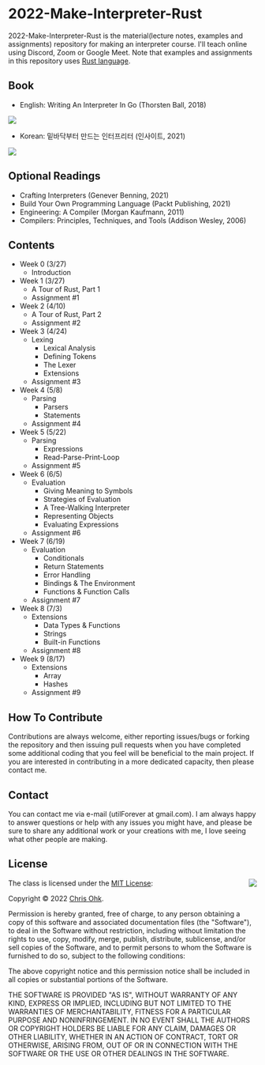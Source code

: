 # 2022-Make-Interpreter-Rust

2022-Make-Interpreter-Rust is the material(lecture notes, examples and assignments) repository for making an interpreter course. I'll teach online using Discord, Zoom or Google Meet. Note that examples and assignments in this repository uses [Rust language](https://www.rust-lang.org/).

## Book

- English: Writing An Interpreter In Go (Thorsten Ball, 2018)

![](https://interpreterbook.com/img/sm_card-03b4fb28.png)

- Korean: 밑바닥부터 만드는 인터프리터 (인사이트, 2021)

![](https://insightbookblog.files.wordpress.com/2021/08/ec9db8ed84b0ed9484eba6aced8bb0-ed919ceca780ec9e85ecb2b4.jpg?w=408)

## Optional Readings

- Crafting Interpreters (Genever Benning, 2021)
- Build Your Own Programming Language (Packt Publishing, 2021)
- Engineering: A Compiler (Morgan Kaufmann, 2011)
- Compilers: Principles, Techniques, and Tools (Addison Wesley, 2006)

## Contents

- Week 0 (3/27)
  - Introduction
- Week 1 (3/27)
  - A Tour of Rust, Part 1
  - Assignment #1
- Week 2 (4/10)
  - A Tour of Rust, Part 2
  - Assignment #2
- Week 3 (4/24)
  - Lexing
    - Lexical Analysis
    - Defining Tokens
    - The Lexer
    - Extensions
  - Assignment #3
- Week 4 (5/8)
  - Parsing
    - Parsers
    - Statements
  - Assignment #4    
- Week 5 (5/22)
  - Parsing
    - Expressions
    - Read-Parse-Print-Loop
  - Assignment #5
- Week 6 (6/5)
  - Evaluation
    - Giving Meaning to Symbols
    - Strategies of Evaluation
    - A Tree-Walking Interpreter
    - Representing Objects
    - Evaluating Expressions
  - Assignment #6
- Week 7 (6/19)  
  - Evaluation
    - Conditionals
    - Return Statements
    - Error Handling
    - Bindings & The Environment
    - Functions & Function Calls
  - Assignment #7
- Week 8 (7/3)
  - Extensions
    - Data Types & Functions
    - Strings
    - Built-in Functions
  - Assignment #8
- Week 9 (8/17)
  - Extensions  
    - Array
    - Hashes
  - Assignment #9

## How To Contribute

Contributions are always welcome, either reporting issues/bugs or forking the repository and then issuing pull requests when you have completed some additional coding that you feel will be beneficial to the main project. If you are interested in contributing in a more dedicated capacity, then please contact me.

## Contact

You can contact me via e-mail (utilForever at gmail.com). I am always happy to answer questions or help with any issues you might have, and please be sure to share any additional work or your creations with me, I love seeing what other people are making.

## License

<img align="right" src="http://opensource.org/trademarks/opensource/OSI-Approved-License-100x137.png">

The class is licensed under the [MIT License](http://opensource.org/licenses/MIT):

Copyright &copy; 2022 [Chris Ohk](http://www.github.com/utilForever).

Permission is hereby granted, free of charge, to any person obtaining a copy of this software and associated documentation files (the "Software"), to deal in the Software without restriction, including without limitation the rights to use, copy, modify, merge, publish, distribute, sublicense, and/or sell copies of the Software, and to permit persons to whom the Software is furnished to do so, subject to the following conditions:

The above copyright notice and this permission notice shall be included in all copies or substantial portions of the Software.

THE SOFTWARE IS PROVIDED "AS IS", WITHOUT WARRANTY OF ANY KIND, EXPRESS OR IMPLIED, INCLUDING BUT NOT LIMITED TO THE WARRANTIES OF MERCHANTABILITY, FITNESS FOR A PARTICULAR PURPOSE AND NONINFRINGEMENT. IN NO EVENT SHALL THE AUTHORS OR COPYRIGHT HOLDERS BE LIABLE FOR ANY CLAIM, DAMAGES OR OTHER LIABILITY, WHETHER IN AN ACTION OF CONTRACT, TORT OR OTHERWISE, ARISING FROM, OUT OF OR IN CONNECTION WITH THE SOFTWARE OR THE USE OR OTHER DEALINGS IN THE SOFTWARE.
